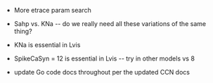 * More etrace param search
* Sahp vs. KNa -- do we really need all these variations of the same thing?
* KNa is essential in Lvis

* SpikeCaSyn = 12 is essential in Lvis -- try in other models vs 8

* update Go code docs throughout per the updated CCN docs


